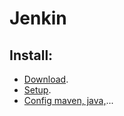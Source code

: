 # Jenkin
## Install: 
   - [Download](https://jenkins.io/download/).
   - [Setup](https://docs.bitnami.com/oci/how-to/create-ci-pipeline-jenkins-oracle/).
   - [Config maven, java,](http://www.tothenew.com/blog/how-to-setup-jenkins-for-a-maven-project/)...
  
